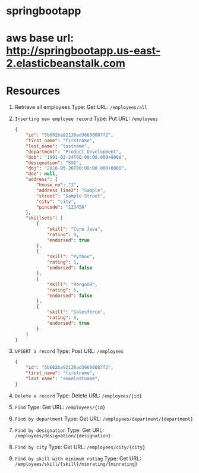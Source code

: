 # springbootapp

# aws base url: http://springbootapp.us-east-2.elasticbeanstalk.com
# Resources
1.  Retrieve all employees
	Type: Get
    URL: `/employees/all`

2. `Inserting new employee record`
    Type: Put
    URL: `/employees`
    ```json
    {
        "id": "5b602ba92138ad36600087f2",
        "first_name": "firstname",
        "last_name": "lastname",
        "department": "Product Development",
        "dob": "1991-02-24T00:00:00.000+0000",
        "designation": "SSE",
        "doj": "2016-05-26T00:00:00.000+0000",
        "doe": null,
        "address": {
            "house_no": "1",
            "address_line2": "Sample",
            "street": "Sample Street",
            "city": "city",
            "pincode": "123456"
        },
        "skillsets": [
            {
                "skill": "Core Java",
                "rating": 8,
                "endorsed": true
            },
            {
                "skill": "Python",
                "rating": 5,
                "endorsed": false
            },
            {
                "skill": "MongoDB",
                "rating": 6,
                "endorsed": false
            },
            {
                "skill": "Salesforce",
                "rating": 8,
                "endorsed": true
            }
        ]
    }
    ```

3. `UPSERT a record`
    Type: Post
    URL: `/employees`
    ```json
    {
        "id": "5b602ba92138ad36600087f2",
        "first_name": "firstname",
        "last_name": "somelastname",
    }
    ```


4. `Delete a record`
    Type: Delete
    URL: `/employees/{id}`


5. `Find`
    Type: Get
    URL: `/employees/{id}`


6.  `Find by department`
    Type: Get
    URL: `/employees/department/{department}`


7.  `Find by designation`
    Type: Get
    URL: `/employees/designation/{designation}`


8.  `Find by city`
    Type: Get
    URL: `/employees/city/{city}`


9.  `Find by skill with minimum rating`
    Type: Get
    URL: `/employees/skill/{skill}/minrating/{minrating}`